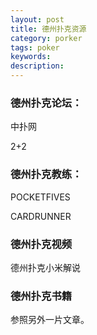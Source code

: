```yaml
---
layout: post
title: 德州扑克资源
category: porker
tags: poker
keywords: 
description: 
---
```


### 德州扑克论坛：

中扑网

2+2

### 德州扑克教练：

POCKETFIVES

CARDRUNNER


### 德州扑克视频

德州扑克小米解说


### 德州扑克书籍

参照另外一片文章。

### 





